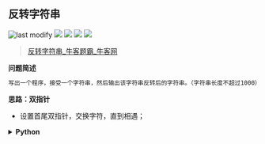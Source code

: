 ## 反转字符串
<!--START_SECTION:badge-->

![last modify](https://img.shields.io/static/v1?label=last%20modify&message=2025-07-08%2016%3A53%3A13&label_color=gray&color=thistle&style=flat-square)
[![](https://img.shields.io/static/v1?label=&message=%E7%AE%80%E5%8D%95&label_color=gray&color=yellow&style=flat-square)](../../../README.md#简单)
[![](https://img.shields.io/static/v1?label=&message=%E7%89%9B%E5%AE%A2&label_color=gray&color=green&style=flat-square)](../../../README.md#牛客)
[![](https://img.shields.io/static/v1?label=&message=%E5%AD%97%E7%AC%A6%E4%B8%B2&label_color=gray&color=blue&style=flat-square)](../../../README.md#字符串)
[![](https://img.shields.io/static/v1?label=&message=%E5%8F%8C%E6%8C%87%E9%92%88&label_color=gray&color=blue&style=flat-square)](../../../README.md#双指针)

<!--END_SECTION:badge-->
<!--info
tags: [字符串, 双指针]
source: 牛客
level: 简单
number: '0103'
name: 反转字符串
companies: []
-->

> [反转字符串_牛客题霸_牛客网](https://www.nowcoder.com/practice/c3a6afee325e472386a1c4eb1ef987f3)

<summary><b>问题简述</b></summary>

```txt
写出一个程序，接受一个字符串，然后输出该字符串反转后的字符串。（字符串长度不超过1000）
```

<!-- 
<details><summary><b>详细描述</b></summary>

```txt
```

</details>
-->

<!-- <div align="center"><img src="../../../_assets/xxx.png" height="300" /></div> -->

<summary><b>思路：双指针</b></summary>

- 设置首尾双指针，交换字符，直到相遇；

<details><summary><b>Python</b></summary>

```python
class Solution:
    def solve(self , s: str) -> str:
        
        s = list(s)
        l, r = 0, len(s) - 1
        while l < r:
            s[l], s[r] = s[r], s[l]
            l += 1
            r -= 1
        
        return ''.join(s)
```

</details>

